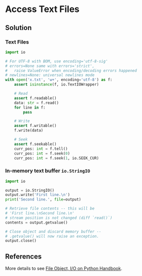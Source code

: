 # Access Text Files

## Solution

### Text Files

```python
import io

# For UTF-8 with BOM, use encoding='utf-8-sig'
# errors=None same with errors='strict',
#   raise ValueError when encoding/decoding errors happened
# newlines=None: universal newlines mode
with open('x.txt', 'w+', encoding='utf-8') as f:
    assert isinstance(f, io.TextIOWrapper)

    # Read
    assert f.readable()
    data: str = f.read()
    for line in f:
        pass

    # Write
    assert f.writable()
    f.write(data)

    # Seek
    assert f.seekable()
    curr_pos: int = f.tell()
    curr_pos: int = f.seek(0)
    curr_pos: int = f.seek(1, io.SEEK_CUR)
```

### In-memory text buffer `io.StringIO`

```python
import io

output = io.StringIO()
output.write('First line.\n')
print('Second line.', file=output)

# Retrieve file contents -- this will be
# 'First line.\nSecond line.\n'
# stream position is not changed (diff `read()`)
contents = output.getvalue()

# Close object and discard memory buffer --
# .getvalue() will now raise an exception.
output.close()
```

## References

More details to see [File Object, I/O on Python Handbook](https://leven-cn.github.io/python-handbook/recipes/core/file_object).

